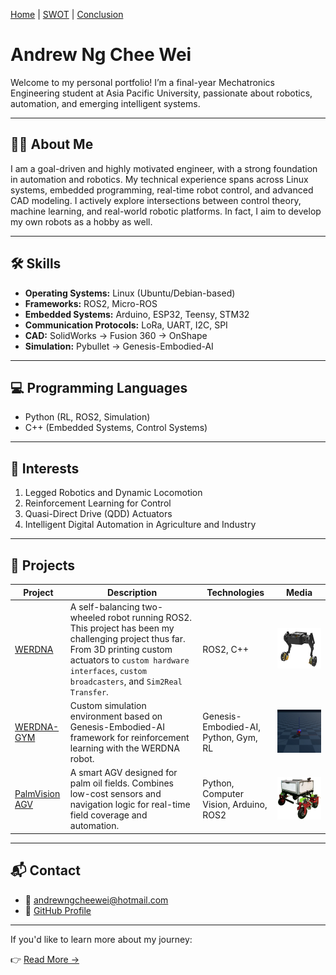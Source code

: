 [Home](index.md) | [SWOT](swot.md) | [Conclusion](conclusion.md)

<!-- ---
title: "Home"
--- -->

# Andrew Ng Chee Wei

Welcome to my personal portfolio! I’m a final-year Mechatronics Engineering student at Asia Pacific University, passionate about robotics, automation, and emerging intelligent systems.

---

## 👨‍💻 About Me

I am a goal-driven and highly motivated engineer, with a strong foundation in automation and robotics. My technical experience spans across Linux systems, embedded programming, real-time robot control, and advanced CAD modeling. I actively explore intersections between control theory, machine learning, and real-world robotic platforms. In fact, I aim to develop my own robots as a hobby as well. 

---

## 🛠️ Skills

- **Operating Systems:** Linux (Ubuntu/Debian-based)
- **Frameworks:** ROS2, Micro-ROS
- **Embedded Systems:** Arduino, ESP32, Teensy, STM32
- **Communication Protocols:** LoRa, UART, I2C, SPI
- **CAD:** SolidWorks -> Fusion 360 -> OnShape
- **Simulation:** Pybullet -> Genesis-Embodied-AI

---

## 💻 Programming Languages

- Python (RL, ROS2, Simulation)
- C++ (Embedded Systems, Control Systems)

---

## 🤖 Interests

1. Legged Robotics and Dynamic Locomotion  
2. Reinforcement Learning for Control  
3. Quasi-Direct Drive (QDD) Actuators  
4. Intelligent Digital Automation in Agriculture and Industry

---

## 🚀 Projects

| Project | Description | Technologies | Media |
|--------|-------------|--------------|--------------|
| [WERDNA](https://github.com/adwng/werdna_ros2) | A self-balancing two-wheeled robot running ROS2. This project has been my challenging project thus far. From 3D printing custom actuators to `custom hardware interfaces`, `custom broadcasters`, and `Sim2Real Transfer`. | ROS2, C++|<img src="assets/Chassis Design.png" alt="Werdna" width="400"/>|
| [WERDNA-GYM](https://github.com/adwng/werdna_gensis) | Custom simulation environment based on Genesis-Embodied-AI framework for reinforcement learning with the WERDNA robot. | Genesis-Embodied-AI, Python, Gym, RL | <img src="assets/Gym.png" alt="Gym Simulation" width="400"/> |
| [PalmVision AGV](https://github.com/adwng/PalmVision) | A smart AGV designed for palm oil fields. Combines low-cost sensors and navigation logic for real-time field coverage and automation. | Python, Computer Vision, Arduino, ROS2 |<img src="assets/PalmVision.jpg" alt="Palmvision" width="400"/>| 

---

## 📬 Contact

- 📧 [andrewngcheewei@hotmail.com](mailto:andrewngcheewei@hotmail.com)  
- 🧠 [GitHub Profile](https://github.com/adwng)

---

If you'd like to learn more about my journey:

👉 [Read More →](swot.md)
